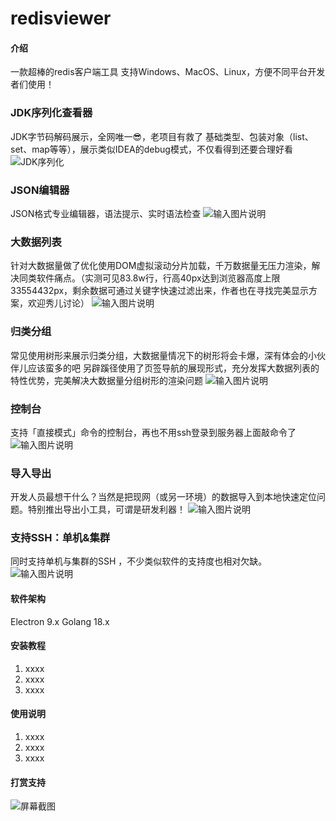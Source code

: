 # redisviewer

#### 介绍

一款超棒的redis客户端工具
支持Windows、MacOS、Linux，方便不同平台开发者们使用！

### JDK序列化查看器
JDK字节码解码展示，全网唯一😎，老项目有救了
基础类型、包装对象（list、set、map等等），展示类似IDEA的debug模式，不仅看得到还要合理好看
![JDK序列化](https://foruda.gitee.com/images/1662602932900645594/474a2a84_968935.png "屏幕截图")

### JSON编辑器
JSON格式专业编辑器，语法提示、实时语法检查
![输入图片说明](https://foruda.gitee.com/images/1662603092583364293/1ce522fb_968935.png "屏幕截图")

### 大数据列表
针对大数据量做了优化使用DOM虚拟滚动分片加载，千万数据量无压力渲染，解决同类软件痛点。（实测可见83.8w行，行高40px达到浏览器高度上限33554432px，剩余数据可通过关键字快速过滤出来，作者也在寻找完美显示方案，欢迎秀儿讨论）
![输入图片说明](https://foruda.gitee.com/images/1662603298234763181/9a727658_968935.png "屏幕截图")

### 归类分组
常见使用树形来展示归类分组，大数据量情况下的树形将会卡爆，深有体会的小伙伴儿应该蛮多的吧
另辟蹊径使用了页签导航的展现形式，充分发挥大数据列表的特性优势，完美解决大数据量分组树形的渲染问题
![输入图片说明](https://foruda.gitee.com/images/1662603364908166350/1d229ada_968935.png "屏幕截图")


### 控制台
支持「直接模式」命令的控制台，再也不用ssh登录到服务器上面敲命令了
![输入图片说明](https://foruda.gitee.com/images/1662603451075041629/725fb0de_968935.png "屏幕截图")

### 导入导出
开发人员最想干什么？当然是把现网（或另一环境）的数据导入到本地快速定位问题。特别推出导出小工具，可谓是研发利器！
![输入图片说明](https://foruda.gitee.com/images/1662603483025666312/38ab8045_968935.png "屏幕截图")

### 支持SSH：单机&集群
同时支持单机与集群的SSH ，不少类似软件的支持度也相对欠缺。
![输入图片说明](https://foruda.gitee.com/images/1662603540964783981/adf9738e_968935.png "屏幕截图")


#### 软件架构

Electron 9.x
Golang 18.x

#### 安装教程

1.  xxxx
2.  xxxx
3.  xxxx

#### 使用说明

1.  xxxx
2.  xxxx
3.  xxxx


#### 打赏支持
![](https://foruda.gitee.com/images/1662602721400259841/0f2c822e_968935.png "屏幕截图")